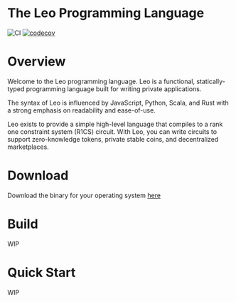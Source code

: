 # The Leo Programming Language

![CI](https://github.com/AleoHQ/leo/workflows/CI/badge.svg)
[![codecov](https://codecov.io/gh/AleoHQ/leo/branch/master/graph/badge.svg?token=S6MWO60SYL)](https://codecov.io/gh/AleoHQ/leo)


# Overview
Welcome to the Leo programming language. Leo is a functional, statically-typed programming language built for writing private applications.

The syntax of Leo is influenced by JavaScript, Python, Scala, and Rust with a strong emphasis on readability and ease-of-use.

Leo exists to provide a simple high-level language that compiles to a rank one constraint system (R1CS) circuit. With Leo, you can write circuits to support zero-knowledge tokens, private stable coins, and decentralized marketplaces.

# Download
Download the binary for your operating system [here](https://github.com/AleoHQ/leo/releases/tag/v0.1.9)

# Build

WIP

# Quick Start

WIP